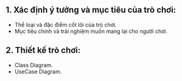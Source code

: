 ## 1. Xác định ý tưởng và mục tiêu của trò chơi:
   - Thể loại và đặc điểm cốt lõi của trò chơi.
   - Mục tiêu chính và trải nghiệm muốn mang lại cho người chơi.

## 2. Thiết kế trò chơi:
   - Class Diagram.
   - UseCase Diagram.
